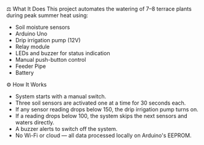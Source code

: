 ⚖️ What It Does
This project automates the watering of 7–8 terrace plants during peak summer heat using:

* Soil moisture sensors
* Arduino Uno
* Drip irrigation pump (12V)
* Relay module
* LEDs and buzzer for status indication
* Manual push-button control
* Feeder Pipe
* Battery

⚙️ How It Works
   - System starts with a manual switch.
   - Three soil sensors are activated one at a time for 30 seconds each.
   - If any sensor reading drops below 150, the drip irrigation pump turns on.
   - If a reading drops below 100, the system skips the next sensors and waters directly.
   - A buzzer alerts to switch off the system.
   - No Wi-Fi or cloud — all data processed locally on Arduino's EEPROM.
